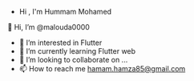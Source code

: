 - Hi , I'm Hummam Mohamed

👋 Hi, I’m @malouda0000
- 👀 I’m interested in Flutter
- 🌱 I’m currently learning Flutter web
- 💞️ I’m looking to collaborate on ...
- 📫 How to reach me hamam.hamza85@gmail.com

<!---
malouda0000/malouda0000 is a ✨ special ✨ repository because its `README.md` (this file) appears on your GitHub profile.
You can click the Preview link to take a look at your changes.
--->
